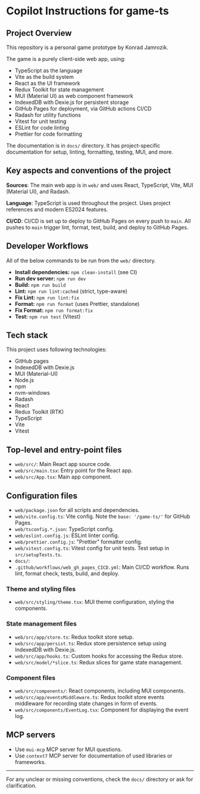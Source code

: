 # Copilot Instructions for game-ts

## Project Overview

This repository is a personal game prototype by Konrad Jamrozik.

The game is a purely client-side web app, using:

- TypeScript as the language
- Vite as the build system
- React as the UI framework
- Redux Toolkit for state management
- MUI (Material UI) as web component framework
- IndexedDB with Dexie.js for persistent storage
- GitHub Pages for deployment, via GitHub actions CI/CD
- Radash for utility functions
- Vitest for unit testing
- ESLint for code linting
- Prettier for code formatting

The documentation is in `docs/` directory.
It has project-specific documentation for setup, linting, formatting, testing, MUI, and more.

## Key aspects and conventions of the project

**Sources**: The main web app is in `web/` and uses React, TypeScript, Vite, MUI (Material UI), and Radash.

**Language**: TypeScript is used throughout the project. Uses project references and modern ES2024 features.

**CI/CD**:  CI/CD is set up to deploy to GitHub Pages on every push to `main`. 
  All pushes to `main` trigger lint, format, test, build, and deploy to GitHub Pages.

## Developer Workflows

All of the below commands to be run from the `web/` directory.

- **Install dependencies:** `npm clean-install` (see CI)
- **Run dev server:** `npm run dev`
- **Build:** `npm run build`
- **Lint:** `npm run lint:cached` (strict, type-aware)
- **Fix Lint:** `npm run lint:fix`
- **Format:** `npm run format` (uses Prettier, standalone)
- **Fix Format:** `npm run format:fix`
- **Test:** `npm run test` (Vitest)

## Tech stack

This project uses following technologies:

- GitHub pages
- IndexedDB with Dexie.js
- MUI (Material-UI)
- Node.js
- npm
- nvm-windows
- Radash
- React
- Redux Toolkit (RTK)
- TypeScript
- Vite
- Vitest

## Top-level and entry-point files

- `web/src/`: Main React app source code.
- `web/src/main.tsx`: Entry point for the React app.
- `web/src/App.tsx`: Main app component.

## Configuration files

- `web/package.json` for all scripts and dependencies.
- `web/vite.config.ts`: Vite config. Note the `base: '/game-ts/'` for GitHub Pages.
- `web/tsconfig.*.json`: TypeScript config. 
- `web/eslint.config.js`: ESLint linter config.
- `web/prettier.config.js`: "Prettier" formatter config.
- `web/vitest.config.ts`: Vitest config for unit tests. Test setup in `src/setupTests.ts`.
- `docs/`: 
- `.github/workflows/web_gh_pages_CICD.yml`: Main CI/CD workflow. Runs lint, format check, tests, build, and deploy.

### Theme and styling files

- `web/src/styling/theme.tsx`: MUI theme configuration, styling the components.

### State management files

- `web/src/app/store.ts`: Redux toolkit store setup.
- `web/src/app/persist.ts`: Redux store persistence setup using IndexedDB with Dexie.js.
- `web/src/app/hooks.ts`: Custom hooks for accessing the Redux store.
- `web/src/model/*slice.ts`: Redux slices for game state management.

### Component files

- `web/src/components/`: React components, including MUI components.
- `web/src/app/eventsMiddleware.ts`: Redux toolkit store events middleware for recording state changes in form of events.
- `web/src/components/EventLog.tsx`: Component for displaying the event log.

## MCP servers

- Use `mui-mcp` MCP server for MUI questions.
- Use `context7` MCP server for documentation of used libraries or frameworks.

---
For any unclear or missing conventions, check the `docs/` directory or ask for clarification.
